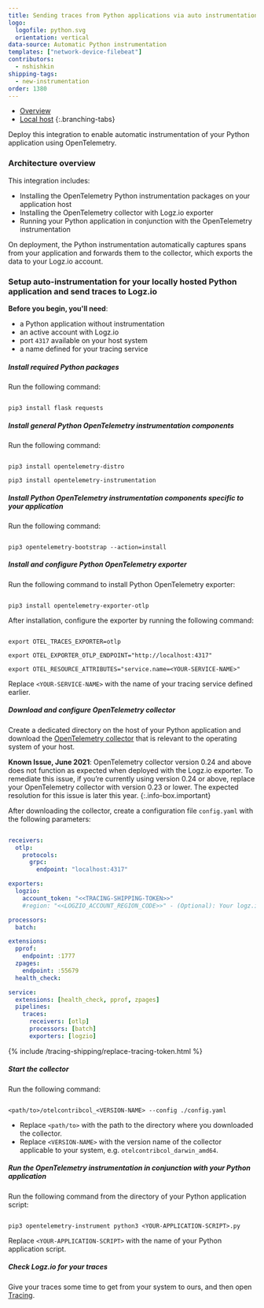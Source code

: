 ```yaml
---
title: Sending traces from Python applications via auto instrumentation with OpenTelemetry
logo:
  logofile: python.svg
  orientation: vertical
data-source: Automatic Python instrumentation
templates: ["network-device-filebeat"]
contributors:
  - nshishkin
shipping-tags:
  - new-instrumentation
order: 1380
---
```


<!-- tabContainer:start -->
<div class="branching-container">

* [Overview](#overview)
* [Local host](#local-host)
{:.branching-tabs}

<!-- tab:start -->
<div id="overview">

Deploy this integration to enable automatic instrumentation of your Python application using OpenTelemetry.

### Architecture overview

This integration includes:

* Installing the OpenTelemetry Python instrumentation packages on your application host
* Installing the OpenTelemetry collector with Logz.io exporter
* Running your Python application in conjunction with the OpenTelemetry instrumentation

On deployment, the Python instrumentation automatically captures spans from your application and forwards them to the collector, which exports the data to your Logz.io account.

</div>
<!-- tab:end -->


<!-- tab:start -->
<div id="local-host">


### Setup auto-instrumentation for your locally hosted Python application and send traces to Logz.io

**Before you begin, you'll need**:

* a Python application without instrumentation
* an active account with Logz.io
* port `4317` available on your host system
* a name defined for your tracing service


<div class="tasklist">


##### Install required Python packages

Run the following command:

```shell

pip3 install flask requests

```

##### Install general Python OpenTelemetry instrumentation components

Run the following command:

```shell

pip3 install opentelemetry-distro

pip3 install opentelemetry-instrumentation

```

##### Install Python OpenTelemetry instrumentation components specific to your application

Run the following command:

```shell

pip3 opentelemetry-bootstrap --action=install

```

##### Install and configure Python OpenTelemetry exporter


Run the following command to install Python OpenTelemetry exporter:

```shell

pip3 install opentelemetry-exporter-otlp

```

After installation, configure the exporter by running the following command:

```shell 

export OTEL_TRACES_EXPORTER=otlp

export OTEL_EXPORTER_OTLP_ENDPOINT="http://localhost:4317"

export OTEL_RESOURCE_ATTRIBUTES="service.name=<YOUR-SERVICE-NAME>"

```

Replace `<YOUR-SERVICE-NAME>` with the name of your tracing service defined earlier.



##### Download and configure OpenTelemetry collector

Create a dedicated directory on the host of your Python application and download the [OpenTelemetry collector](https://github.com/open-telemetry/opentelemetry-collector-contrib/releases/tag/v0.23.0) that is relevant to the operating system of your host.

<!-- info-box-start:info -->
**Known Issue, June 2021**: OpenTelemetry collector version 0.24 and above does not function as expected when deployed with the Logz.io exporter. To remediate this issue, if you’re currently using version 0.24 or above, replace your OpenTelemetry collector with version 0.23 or lower.
The expected resolution for this issue is later this year.
{:.info-box.important}
<!-- info-box-end -->

After downloading the collector, create a configuration file `config.yaml` with the following parameters:

```yaml

receivers:  
  otlp:
    protocols:
      grpc:
        endpoint: "localhost:4317"

exporters:
  logzio:
    account_token: "<<TRACING-SHIPPING-TOKEN>>"
    #region: "<<LOGZIO_ACCOUNT_REGION_CODE>>" - (Optional): Your logz.io account region code. Defaults to "us". Required only if your logz.io region is different than US East. https://docs.logz.io/user-guide/accounts/account-region.html#available-regions

processors:
  batch:

extensions:
  pprof:
    endpoint: :1777
  zpages:
    endpoint: :55679
  health_check:

service:
  extensions: [health_check, pprof, zpages]
  pipelines:
    traces:
      receivers: [otlp]
      processors: [batch]
      exporters: [logzio]

```

{% include /tracing-shipping/replace-tracing-token.html %}


##### Start the collector

Run the following command:

```shell

<path/to>/otelcontribcol_<VERSION-NAME> --config ./config.yaml

```
* Replace `<path/to>` with the path to the directory where you downloaded the collector.
* Replace `<VERSION-NAME>` with the version name of the collector applicable to your system, e.g. `otelcontribcol_darwin_amd64`.

##### Run the OpenTelemetry instrumentation in conjunction with your Python application

Run the following command from the directory of your Python application script:

```shell

pip3 opentelemetry-instrument python3 <YOUR-APPLICATION-SCRIPT>.py

```

Replace `<YOUR-APPLICATION-SCRIPT>` with the name of your Python application script.

##### Check Logz.io for your traces

Give your traces some time to get from your system to ours, and then open [Tracing](https://app.logz.io/#/dashboard/jaeger).

</div>

</div>
<!-- tab:end -->

</div>
<!-- tabContainer:end -->
